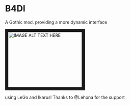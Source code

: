 # B4DI
A Gothic mod. providing a more dynamic interface 

<a href="http://www.youtube.com/watch?feature=player_embedded&v=TBWv-E_6awY
" target="_blank"><img src="http://img.youtube.com/vi/TBWv-E_6awY/0.jpg" 
alt="IMAGE ALT TEXT HERE" width="240" height="180" border="10" /></a>

using LeGo and Ikarus!
Thanks to @Lehona for the support
